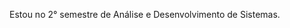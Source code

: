 Estou no 2° semestre de Análise e Desenvolvimento de Sistemas.

<!---
hanakathy/hanakathy is a ✨ special ✨ repository because its `README.md` (this file) appears on your GitHub profile.
You can click the Preview link to take a look at your changes.
--->
